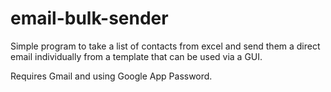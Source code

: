 # email-bulk-sender

Simple program to take a list of contacts from excel and send them a direct email individually from a template that can be used via a GUI.

Requires Gmail and using Google App Password.
